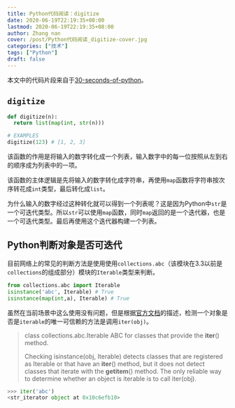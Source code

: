 ```yaml
---
title: Python代码阅读：digitize
date: 2020-06-19T22:19:35+08:00
lastmod: 2020-06-19T22:19:35+08:00
author: Zhang nan
cover: /post/Python代码阅读_digitize-cover.jpg
categories: ["技术"]
tags: ["Python"]
draft: false
---
```


本文中的代码片段来自于[30-seconds-of-python](https://github.com/30-seconds/30-seconds-of-python)。

<!--more-->

## `digitize`

```python
def digitize(n):
  return list(map(int, str(n)))

# EXAMPLES
digitize(123) # [1, 2, 3]
```

该函数的作用是将输入的数字转化成一个列表，输入数字中的每一位按照从左到右的顺序成为列表中的一项。

该函数的主体逻辑是先将输入的数字转化成字符串，再使用`map`函数将字符串按次序转花成`int`类型，最后转化成`list`。

为什么输入的数字经过这种转化就可以得到一个列表呢？这是因为Python中`str`是一个可迭代类型。所以`str`可以使用`map`函数，同时`map`返回的是一个迭代器，也是一个可迭代类型。最后再使用这个迭代器构建一个列表。

## Python判断对象是否可迭代

目前网络上的常见的判断方法是使用使用`collections.abc`（该模块在3.3以前是`collections`的组成部分）模块的`Iterable`类型来判断。

```python
from collections.abc import Iterable
isinstance('abc', Iterable) # True
isinstance(map(int,a), Iterable) # True
```

虽然在当前场景中这么使用没有问题，但是根据[官方文档](https://docs.python.org/3/library/collections.abc.html#collections.abc.Iterable)的描述，检测一个对象是否是`iterable`的唯一可信赖的方法是调用`iter(obj)`。

> class collections.abc.Iterable
> ABC for classes that provide the __iter__() method.
> 
> Checking isinstance(obj, Iterable) detects classes that are registered as Iterable or that have an __iter__() method, but it does not detect classes that iterate with the __getitem__() method. The only reliable way to determine whether an object is iterable is to call iter(obj).

```python
>>> iter('abc')
<str_iterator object at 0x10c6efb10>
```

